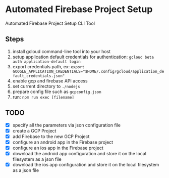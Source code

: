 # Automated Firebase Project Setup

Automated Firebase Project Setup CLI Tool

## Steps

1. install gcloud command-line tool into your host
1. setup application default credentials for authentication: `gcloud beta auth application-default login`
1. export credentials path, ex: `export GOOGLE_APPLICATION_CREDENTIALS="$HOME/.config/gcloud/application_default_credentials.json"`
1. enable gcp and firebase API access
1. set current directory to `./nodejs`
1. prepare config file such as `gcpconfig.json`
1. run: `npm run exec [filename]`

## TODO

- [x] specify all the parameters via json configuration file
- [x] create a GCP Project
- [x] add Firebase to the new GCP Project
- [x] configure an android app in the Firebase project
- [x] configure an ios app in the Firebase project
- [x] download the android app configuration and store it on the local filesystem as a json file
- [x] download the ios app configuration and store it on the local filesystem as a json file
